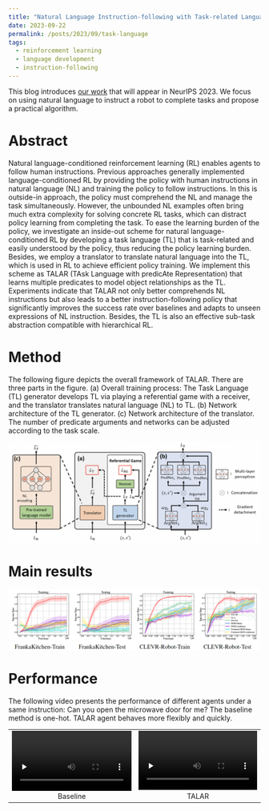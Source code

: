 ```yaml
---
title: "Natural Language Instruction-following with Task-related Language Development and Translation"
date: 2023-09-22
permalink: /posts/2023/09/task-language
tags:
  - reinforcement learning
  - language development
  - instruction-following
---
```


This blog introduces [our work](https://arxiv.org/abs/2302.09368) that will appear in NeurIPS 2023. 
We focus on using natural language to instruct a robot to complete tasks and propose a practical algorithm.

Abstract
======
Natural language-conditioned reinforcement learning (RL) enables agents to follow human instructions. Previous approaches generally implemented language-conditioned RL by providing the policy with human instructions in natural language (NL) and training the policy to follow instructions. In this is outside-in approach, the policy must comprehend the NL and manage the task simultaneously. However, the unbounded NL examples often bring much extra complexity for solving concrete RL tasks, which can distract policy learning from completing the task. To ease the learning burden of the policy, we investigate an inside-out scheme for natural language-conditioned RL by developing a task language (TL) that is task-related and easily understood by the policy, thus reducing the policy learning burden. Besides, we employ a translator to translate natural language into the TL, which is used in RL to achieve efficient policy training. We implement this scheme as TALAR (TAsk Language with predicAte Representation) that learns multiple predicates to model object relationships as the TL. Experiments indicate that TALAR not only better comprehends NL instructions but also leads to a better instruction-following policy that significantly improves the success rate over baselines and adapts to unseen expressions of NL instruction. Besides, the TL is also an effective sub-task abstraction compatible with hierarchical RL.



Method
======
The following figure depicts the overall framework of TALAR. There are three parts in the figure. 
(a) Overall training process: The Task Language (TL) generator develops TL
via playing a referential game with a receiver, and the translator translates natural language (NL) to TL. 
(b) Network architecture of the TL generator. 
(c) Network architecture of the translator. The number of predicate
arguments and networks can be adjusted according to the task scale.

<img src="/images/posts/task_language/framework.png" style="display: block; margin: auto;" />


Main results
======
<img src="/images/posts/task_language/main_results.png" style="display: block; margin: auto;" />



Performance
======

The following video presents the performance of different agents under a same instruction: Can you
 open the microwave door for me? The baseline method is one-hot. TALAR agent behaves more flexibly and quickly.

<table>
  <tr>
    <td>
<video id="video" controls="" preload="none" width='100%'>
<source id="mp4" src="/images/posts/task_language/baseline_micro.mp4" type="video/mp4">
</video>      
<figcaption style="text-align: center;">Baseline</figcaption>
    </td>
    <td>
<video id="video" controls="" preload="none" width='100%'>
<source id="mp4" src="/images/posts/task_language/ours_micro.mp4" type="video/mp4">
</video>   
      <figcaption style="text-align: center;">TALAR</figcaption>
    </td>
  </tr>
</table>
